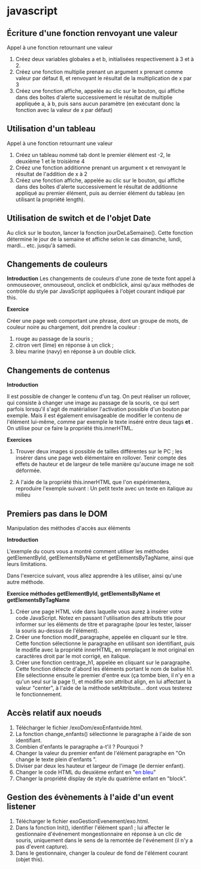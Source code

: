 # javascript

## Écriture d'une fonction renvoyant une valeur

Appel à une fonction retournant une valeur</br>
1. Créez deux variables globales a et b, initialisées respectivement à 3 et à 2.
2. Créez une fonction multiplie prenant un argument x prenant comme valeur par défaut 8, et renvoyant le résultat de la multiplication de x par 3
3. Créez une fonction affiche, appelée au clic sur le bouton, qui affiche dans des boîtes d'alerte successivement le résultat de multiplie appliquée a, à b, puis sans aucun paramètre (en exécutant donc la fonction avec la valeur de x par défaut)


## Utilisation d'un tableau

Appel à une fonction retournant une valeur
1. Créez un tableau nommé tab dont le premier élément est -2, le deuxième 1 et le troisième 4
2. Créez une fonction additionne prenant un argument x et renvoyant le résultat de l'addition de x à 2
3. Créez une fonction affiche, appelée au clic sur le bouton, qui affiche dans des boîtes d'alerte successivement le résultat de additionne appliqué au premier élément, puis au dernier élément du tableau (en utilisant la propriété length).

## Utilisation de switch et de l'objet Date

Au click sur le bouton, lancer la fonction jourDeLaSemaine(). Cette fonction détermine le jour de la semaine et affiche selon le cas dimanche, lundi, mardi... etc. jusqu'à samedi.

## Changements de couleurs

__Introduction__
Les changements de couleurs d'une zone de texte font appel à onmouseover, onmouseout, onclick et ondblclick, ainsi qu'aux méthodes de contrôle du style par JavaScript appliquées à l'objet courant indiqué par this.


__Exercice__

Créer une page web comportant une phrase, dont un groupe de mots, de couleur noire au chargement, doit prendre la couleur :

1. rouge au passage de la souris ;
2. citron vert (lime) en réponse à un click ;
3. bleu marine (navy) en réponse à un double click.

## Changements de contenus

__Introduction__

Il est possible de changer le contenu d'un tag. On peut réaliser un rollover, qui consiste à changer une image au passage de la souris, ce qui sert parfois lorsqu'il s'agit de matérialiser l'activation possible d'un bouton par exemple. Mais il est également envisageable de modifier le contenu de l'élément lui-même, comme par exemple le texte inséré entre deux tags <b> et </b>. On utilise pour ce faire la propriété this.innerHTML.

__Exercices__

1. Trouver deux images si possible de tailles différentes sur le PC ; les insérer dans une page web élémentaire en rollover. Tenir compte des effets de hauteur et de largeur de telle manière qu'aucune image ne soit déformée.

2. A l'aide de la propriété this.innerHTML que l'on expérimentera, reproduire l'exemple suivant :
Un petit texte avec un texte en italique au milieu

## Premiers pas dans le DOM

Manipulation des méthodes d'accès aux éléments

__Introduction__

L'exemple du cours vous a montré comment utiliser les méthodes getElementById, getElementsByName et getElementsByTagName, ainsi que leurs limitations.

Dans l'exercice suivant, vous allez apprendre à les utiliser, ainsi qu'une autre méthode.

__Exercice méthodes getElementById, getElementsByName et getElementsByTagName__

1. Créer une page HTML vide dans laquelle vous aurez à insérer votre code JavaScript. Notez en passant l'utilisation des attributs title pour informer sur les éléments de titre et paragraphe (pour les tester, laisser la souris au-dessus de l'élément).
2. Créer une fonction modif_paragraphe, appelée en cliquant sur le titre. Cette fonction sélectionne le paragraphe en utilisant son identifiant, puis le modifie avec la propriété innerHTML, en remplaçant le mot original en caractères droit par le mot corrigé, en italique.
3. Créer une fonction centrage_h1, appelée en cliquant sur le paragraphe. Cette fonction détecte d'abord les éléments portant le nom de balise h1. Elle sélectionne ensuite le premier d'entre eux (ça tombe bien, il n'y en a qu'un seul sur la page !), et modifie son attribut align, en lui affectant la valeur "center", à l'aide de la méthode setAttribute... dont vous testerez le fonctionnement.

## Accès relatif aux noeuds

1. Télécharger le fichier /exoDom/exoEnfantvide.html.
2. La fonction change_enfants() sélectionne le paragraphe à l'aide de son identifiant.
3. Combien d'enfants le paragraphe a-t'il ? Pourquoi ?
4. Changer la valeur du premier enfant de l'élément paragraphe en "On change le texte plein d'enfants ".
5. Diviser par deux les hauteur et largeur de l'image (le dernier enfant).
6. Changer le code HTML du deuxième enfant en "<font color='blue'>en bleu</font>"
7. Changer la propriété display de style du quatrième enfant en "block".

## Gestion des évènements à l'aide d'un event listener

1. Télécharger le fichier exoGestionEvenement/exo.html.
2. Dans la fonction Init(), identifier l'élément span1 ; lui affecter le gestionnaire d'événement mongestionnaire en réponse à un clic de souris, uniquement dans le sens de la remontée de l'événement (il n'y a pas d'event capture).
3. Dans le gestionnaire, changer la couleur de fond de l'élément courant (objet this).
